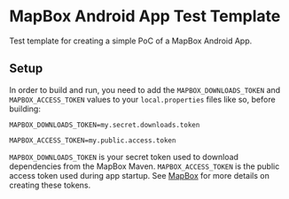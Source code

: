 # MapBox Android App Test Template

Test template for creating a simple PoC of a MapBox Android App.

## Setup

In order to build and run, you need to add the `MAPBOX_DOWNLOADS_TOKEN` and `MAPBOX_ACCESS_TOKEN` values to your `local.properties` files like so, before building:
```
MAPBOX_DOWNLOADS_TOKEN=my.secret.downloads.token

MAPBOX_ACCESS_TOKEN=my.public.access.token
```

`MAPBOX_DOWNLOADS_TOKEN` is your secret token used to download dependencies from the MapBox Maven. `MAPBOX_ACCESS_TOKEN` is the public access token used during app startup. See [MapBox](https://docs.mapbox.com/android/maps/guides/install/#configure-credentials) for more details on creating these tokens.